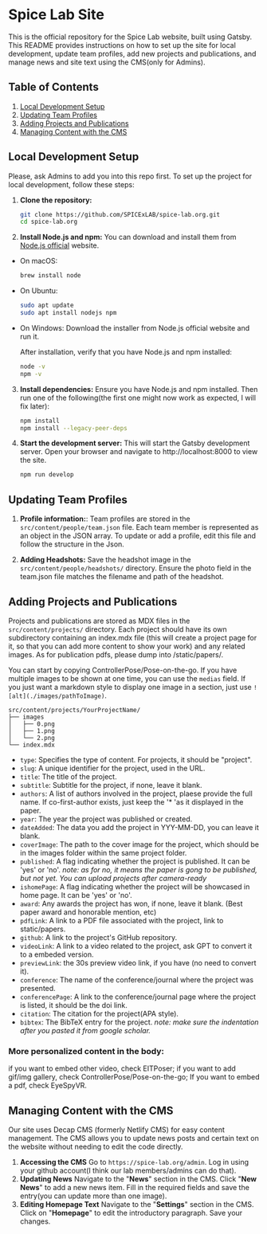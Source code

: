 # Spice Lab Site

This is the official repository for the Spice Lab website, built using Gatsby. This README provides instructions on how to set up the site for local development, update team profiles, add new projects and publications, and manage news and site text using the CMS(only for Admins).

## Table of Contents

1. [Local Development Setup](#local-development-setup)
2. [Updating Team Profiles](#updating-team-profiles)
3. [Adding Projects and Publications](#adding-projects-and-publications)
4. [Managing Content with the CMS](#managing-content-with-the-cms)

## Local Development Setup

Please, ask Admins to add you into this repo first. To set up the project for local development, follow these steps:

1. **Clone the repository:**

   ```bash
   git clone https://github.com/SPICExLAB/spice-lab.org.git
   cd spice-lab.org
2. **Install Node.js and npm:**
You can download and install them from [Node.js official]([url](https://nodejs.org/en/download/package-manager/current)) website.

- On macOS:
   ```bash
   brew install node

- On Ubuntu:
   ```bash
   sudo apt update
   sudo apt install nodejs npm

- On Windows:
   Download the installer from Node.js official website and run it.

  After installation, verify that you have Node.js and npm installed:
   ```bash
   node -v
   npm -v

3. **Install dependencies:**
   Ensure you have Node.js and npm installed. Then run one of the following(the first one might now work as expected, I will fix later):

   ```bash
   npm install
   npm install --legacy-peer-deps


4. **Start the development server:**
   This will start the Gatsby development server. Open your browser and navigate to http://localhost:8000 to view the site.

   ```bash
   npm run develop

## Updating Team Profiles

1. **Profile information:**:
Team profiles are stored in the ```src/content/people/team.json``` file. Each team member is represented as an object in the JSON array. To update or add a profile, edit this file and follow the structure in the Json.

2. **Adding Headshots:**
Save the headshot image in the ```src/content/people/headshots/``` directory.
Ensure the photo field in the team.json file matches the filename and path of the headshot.

## Adding Projects and Publications
Projects and publications are stored as MDX files in the ```src/content/projects/``` directory. Each project should have its own subdirectory containing an index.mdx file (this will create a project page for it, so that you can add more content to show your work) and any related images. As for publication pdfs, please dump into /static/papers/.

You can start by copying ControllerPose/Pose-on-the-go. If you have multiple images to be shown at one time, you can use the `medias` field. If you just want a markdown style to display one image in a section, just use `![alt](./images/pathToImage)`.


```
src/content/projects/YourProjectName/
├── images
│   ├── 0.png
│   ├── 1.png
│   └── 2.png
└── index.mdx
```

+ ```type```: Specifies the type of content. For projects, it should be "project".
+ ```slug```: A unique identifier for the project, used in the URL.
+ ```title```: The title of the project.
+ ```subtitle```: Subtitle for the project, if none, leave it blank.
+ ```authors```: A list of authors involved in the project, plaese provide the full name. If co-first-author exists, just keep the '* 'as it displayed in the paper.
+ ```year```: The year the project was published or created.
+ ```dateAdded```: The data you add the project in YYY-MM-DD, you can leave it blank.
+ ```coverImage```: The path to the cover image for the project, which should be in the images folder within the same project folder.
+ ```published```: A flag indicating whether the project is published. It can be 'yes' or 'no'. *note: as for no, it means the paper is gong to be published, but not yet. You can upload projects after camera-ready*
+ ```ishomePage```: A flag indicating whether the project will be showcased in home page. It can be 'yes' or 'no'.
+ ```award```: Any awards the project has won, if none, leave it blank. (Best paper award and honorable mention, etc)
+ ```pdfLink```: A link to a PDF file associated with the project, link to static/papers.
+ ```github```: A link to the project's GitHub repository.
+ ```videoLink```: A link to a video related to the project, ask GPT to convert it to a embeded version.
+ ```previewLink```: the 30s preview video link, if you have (no need to convert it).
+ ```conference```: The name of the conference/journal where the project was presented.
+ ```conferencePage```: A link to the conference/journal page where the project is listed, it should be the doi link.
+ ```citation```: The citation for the project(APA style).
+ ```bibtex```: The BibTeX entry for the project. *note: make sure the indentation after you pasted it from google scholar.*

 ### More personalized content in the body:
 if you want to embed other video, check EITPoser; if you want to add gif/img gallery, check ControllerPose/Pose-on-the-go; If you want to embed a pdf, check EyeSpyVR.

## Managing Content with the CMS
Our site uses Decap CMS (formerly Netlify CMS) for easy content management. The CMS allows you to update news posts and certain text on the website without needing to edit the code directly.

1. **Accessing the CMS**
Go to ```https://spice-lab.org/admin```.
Log in using your github account(I think our lab members/admins can do that).
2. **Updating News**
Navigate to the "**News**" section in the CMS.
Click "**New News**" to add a new news item.
Fill in the required fields and save the entry(you can update more than one image).
3. **Editing Homepage Text**
Navigate to the "**Settings**" section in the CMS.
Click on "**Homepage**" to edit the introductory paragraph.
Save your changes.
